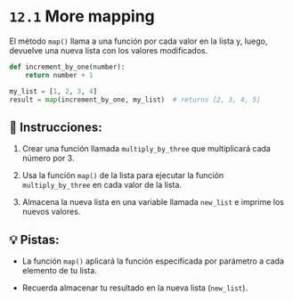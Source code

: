 # `12.1` More mapping

El método `map()` llama a una función por cada valor en la lista y, luego, devuelve una nueva lista con los valores modificados.

```py
def increment_by_one(number):
    return number + 1

my_list = [1, 2, 3, 4]
result = map(increment_by_one, my_list)  # returns [2, 3, 4, 5]
```

## 📝 Instrucciones:

1. Crear una función llamada `multiply_by_three` que multiplicará cada número por 3.

2. Usa la función `map()` de la lista para ejecutar la función `multiply_by_three` en cada valor de la lista.

3. Almacena la nueva lista en una variable llamada `new_list` e imprime los nuevos valores.

## 💡 Pistas:

+ La función `map()` aplicará la función especificada por parámetro a cada elemento de tu lista.

+ Recuerda almacenar tu resultado en la nueva lista (`new_list`).


